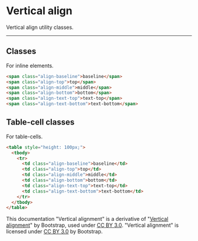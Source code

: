 # Vertical align

Vertical align utility classes.

<hr />

## Classes

For inline elements.

```html
<span class="align-baseline">baseline</span>
<span class="align-top">top</span>
<span class="align-middle">middle</span>
<span class="align-bottom">bottom</span>
<span class="align-text-top">text-top</span>
<span class="align-text-bottom">text-bottom</span>
```

## Table-cell classes

For table-cells.

```html
<table style="height: 100px;">
  <tbody>
    <tr>
      <td class="align-baseline">baseline</td>
      <td class="align-top">top</td>
      <td class="align-middle">middle</td>
      <td class="align-bottom">bottom</td>
      <td class="align-text-top">text-top</td>
      <td class="align-text-bottom">text-bottom</td>
    </tr>
  </tbody>
</table>
```

<div class="alert alert-secondary" role="alert">

This documentation "Vertical alignment" is a derivative of "[Vertical alignment](http://getbootstrap.com/docs/4.1/utilities/vertical-align/)"
by Bootstrap, used under [CC BY 3.0](https://creativecommons.org/licenses/by/3.0/).
"Vertical alignment" is licensed under [CC BY 3.0](https://creativecommons.org/licenses/by/3.0/) by Bootstrap.
</div>
